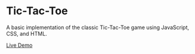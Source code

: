 # Tic-Tac-Toe  
A basic implementation of the classic Tic-Tac-Toe game using JavaScript, CSS, and HTML.

[Live Demo](https://example.com)
